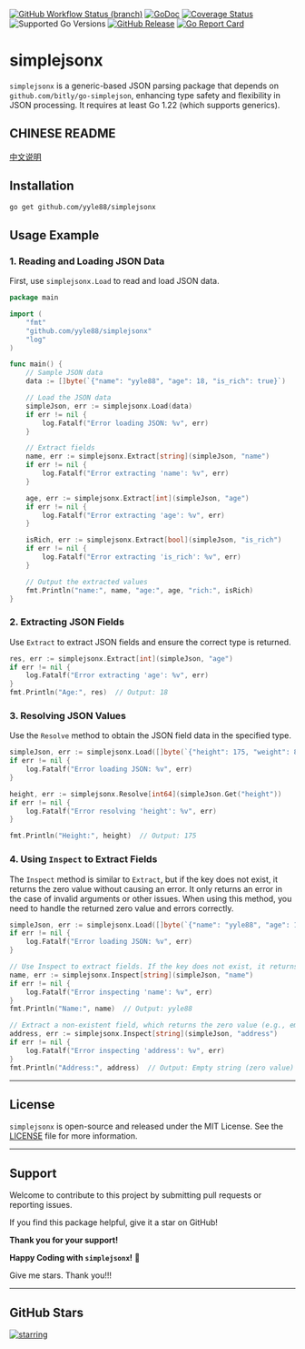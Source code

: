 [![GitHub Workflow Status (branch)](https://img.shields.io/github/actions/workflow/status/yyle88/simplejsonx/release.yml?branch=main&label=BUILD)](https://github.com/yyle88/simplejsonx/actions/workflows/release.yml?query=branch%3Amain)
[![GoDoc](https://pkg.go.dev/badge/github.com/yyle88/simplejsonx)](https://pkg.go.dev/github.com/yyle88/simplejsonx)
[![Coverage Status](https://img.shields.io/coveralls/github/yyle88/simplejsonx/master.svg)](https://coveralls.io/github/yyle88/simplejsonx?branch=main)
![Supported Go Versions](https://img.shields.io/badge/Go-1.22%2C%201.23-lightgrey.svg)
[![GitHub Release](https://img.shields.io/github/release/yyle88/simplejsonx.svg)](https://github.com/yyle88/simplejsonx/releases)
[![Go Report Card](https://goreportcard.com/badge/github.com/yyle88/simplejsonx)](https://goreportcard.com/report/github.com/yyle88/simplejsonx)

# simplejsonx

`simplejsonx` is a generic-based JSON parsing package that depends on `github.com/bitly/go-simplejson`, enhancing type safety and flexibility in JSON processing. It requires at least Go 1.22 (which supports generics).

## CHINESE README

[中文说明](README.zh.md)

## Installation

```bash
go get github.com/yyle88/simplejsonx
```

## Usage Example

### 1. Reading and Loading JSON Data

First, use `simplejsonx.Load` to read and load JSON data.

```go
package main

import (
	"fmt"
	"github.com/yyle88/simplejsonx"
	"log"
)

func main() {
	// Sample JSON data
	data := []byte(`{"name": "yyle88", "age": 18, "is_rich": true}`)

	// Load the JSON data
	simpleJson, err := simplejsonx.Load(data)
	if err != nil {
		log.Fatalf("Error loading JSON: %v", err)
	}

	// Extract fields
	name, err := simplejsonx.Extract[string](simpleJson, "name")
	if err != nil {
		log.Fatalf("Error extracting 'name': %v", err)
	}

	age, err := simplejsonx.Extract[int](simpleJson, "age")
	if err != nil {
		log.Fatalf("Error extracting 'age': %v", err)
	}

	isRich, err := simplejsonx.Extract[bool](simpleJson, "is_rich")
	if err != nil {
		log.Fatalf("Error extracting 'is_rich': %v", err)
	}

	// Output the extracted values
	fmt.Println("name:", name, "age:", age, "rich:", isRich)
}
```

### 2. Extracting JSON Fields

Use `Extract` to extract JSON fields and ensure the correct type is returned.

```go
res, err := simplejsonx.Extract[int](simpleJson, "age")
if err != nil {
    log.Fatalf("Error extracting 'age': %v", err)
}
fmt.Println("Age:", res)  // Output: 18
```

### 3. Resolving JSON Values

Use the `Resolve` method to obtain the JSON field data in the specified type.

```go
simpleJson, err := simplejsonx.Load([]byte(`{"height": 175, "weight": 80}`))
if err != nil {
	log.Fatalf("Error loading JSON: %v", err)
}

height, err := simplejsonx.Resolve[int64](simpleJson.Get("height"))
if err != nil {
	log.Fatalf("Error resolving 'height': %v", err)
}

fmt.Println("Height:", height)  // Output: 175
```

### 4. Using `Inspect` to Extract Fields

The `Inspect` method is similar to `Extract`, but if the key does not exist, it returns the zero value without causing an error. It only returns an error in the case of invalid arguments or other issues. When using this method, you need to handle the returned zero value and errors correctly.

```go
simpleJson, err := simplejsonx.Load([]byte(`{"name": "yyle88", "age": 18}`))
if err != nil {
	log.Fatalf("Error loading JSON: %v", err)
}

// Use Inspect to extract fields. If the key does not exist, it returns the zero value (e.g., empty string, zero integer).
name, err := simplejsonx.Inspect[string](simpleJson, "name")
if err != nil {
    log.Fatalf("Error inspecting 'name': %v", err)
}
fmt.Println("Name:", name)  // Output: yyle88

// Extract a non-existent field, which returns the zero value (e.g., empty string).
address, err := simplejsonx.Inspect[string](simpleJson, "address")
if err != nil {
    log.Fatalf("Error inspecting 'address': %v", err)
}
fmt.Println("Address:", address)  // Output: Empty string (zero value)
```

---

## License

`simplejsonx` is open-source and released under the MIT License. See the [LICENSE](LICENSE) file for more information.

---

## Support

Welcome to contribute to this project by submitting pull requests or reporting issues.

If you find this package helpful, give it a star on GitHub!

**Thank you for your support!**

**Happy Coding with `simplejsonx`!** 🎉

Give me stars. Thank you!!!

---

## GitHub Stars

[![starring](https://starchart.cc/yyle88/simplejsonx.svg?variant=adaptive)](https://starchart.cc/yyle88/simplejsonx)
